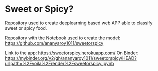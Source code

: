 # Sweet or Spicy?

Repository used to create deeplearning based web APP able to classify sweet or spicy food.

Repository with the Notebook used to create the model: https://github.com/ananyaroy1011/sweetorspicy


Link to the app: https://sweetorspicy.herokuapp.com/
On Binder: https://mybinder.org/v2/gh/ananyaroy1011/sweetorspicy/HEAD?urlpath=%2Fvoila%2Frender%2Fsweetorspicy.ipynb

